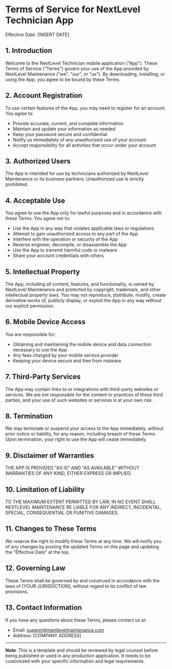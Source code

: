 # Terms of Service for NextLevel Technician App

Effective Date: [INSERT DATE]

## 1. Introduction

Welcome to the NextLevel Technician mobile application ("App"). These Terms of Service ("Terms") govern your use of the App provided by NextLevel Maintenance ("we", "our", or "us"). By downloading, installing, or using the App, you agree to be bound by these Terms.

## 2. Account Registration

To use certain features of the App, you may need to register for an account. You agree to:
- Provide accurate, current, and complete information
- Maintain and update your information as needed
- Keep your password secure and confidential
- Notify us immediately of any unauthorized use of your account
- Accept responsibility for all activities that occur under your account

## 3. Authorized Users

The App is intended for use by technicians authorized by NextLevel Maintenance or its business partners. Unauthorized use is strictly prohibited.

## 4. Acceptable Use

You agree to use the App only for lawful purposes and in accordance with these Terms. You agree not to:
- Use the App in any way that violates applicable laws or regulations
- Attempt to gain unauthorized access to any part of the App
- Interfere with the operation or security of the App
- Reverse engineer, decompile, or disassemble the App
- Use the App to transmit harmful code or malware
- Share your account credentials with others

## 5. Intellectual Property

The App, including all content, features, and functionality, is owned by NextLevel Maintenance and protected by copyright, trademark, and other intellectual property laws. You may not reproduce, distribute, modify, create derivative works of, publicly display, or exploit the App in any way without our explicit permission.

## 6. Mobile Device Access

You are responsible for:
- Obtaining and maintaining the mobile device and data connection necessary to use the App
- Any fees charged by your mobile service provider
- Keeping your device secure and free from malware

## 7. Third-Party Services

The App may contain links to or integrations with third-party websites or services. We are not responsible for the content or practices of these third parties, and your use of such websites or services is at your own risk.

## 8. Termination

We may terminate or suspend your access to the App immediately, without prior notice or liability, for any reason, including breach of these Terms. Upon termination, your right to use the App will cease immediately.

## 9. Disclaimer of Warranties

THE APP IS PROVIDED "AS IS" AND "AS AVAILABLE" WITHOUT WARRANTIES OF ANY KIND, EITHER EXPRESS OR IMPLIED.

## 10. Limitation of Liability

TO THE MAXIMUM EXTENT PERMITTED BY LAW, IN NO EVENT SHALL NEXTLEVEL MAINTENANCE BE LIABLE FOR ANY INDIRECT, INCIDENTAL, SPECIAL, CONSEQUENTIAL OR PUNITIVE DAMAGES.

## 11. Changes to These Terms

We reserve the right to modify these Terms at any time. We will notify you of any changes by posting the updated Terms on this page and updating the "Effective Date" at the top.

## 12. Governing Law

These Terms shall be governed by and construed in accordance with the laws of [YOUR JURISDICTION], without regard to its conflict of law provisions.

## 13. Contact Information

If you have any questions about these Terms, please contact us at:
- Email: [support@nextlevelmaintenance.com](mailto:support@nextlevelmaintenance.com)
- Address: [COMPANY ADDRESS]

---

**Note**: This is a template and should be reviewed by legal counsel before being published or used in any production application. It needs to be customized with your specific information and legal requirements.